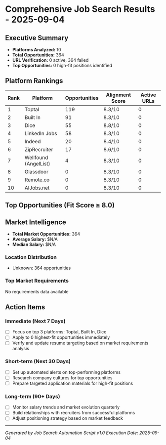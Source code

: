 # Comprehensive Job Search Results - 2025-09-04

## Executive Summary
- **Platforms Analyzed:** 10
- **Total Opportunities:** 364
- **URL Verification:** 0 active, 364 failed
- **Top Opportunities:** 0 high-fit positions identified

## Platform Rankings

| Rank | Platform | Opportunities | Alignment Score | Active URLs |
|------|----------|---------------|-----------------|-------------|
| 1 | Toptal | 119 | 8.3/10 | 0 |
| 2 | Built In | 91 | 8.3/10 | 0 |
| 3 | Dice | 55 | 8.8/10 | 0 |
| 4 | LinkedIn Jobs | 58 | 8.3/10 | 0 |
| 5 | Indeed | 20 | 8.4/10 | 0 |
| 6 | ZipRecruiter | 17 | 8.6/10 | 0 |
| 7 | Wellfound (AngelList) | 4 | 8.3/10 | 0 |
| 8 | Glassdoor | 0 | 8.3/10 | 0 |
| 9 | Remote.co | 0 | 8.3/10 | 0 |
| 10 | AIJobs.net | 0 | 8.3/10 | 0 |

## Top Opportunities (Fit Score ≥ 8.0)



## Market Intelligence
- **Total Market Opportunities:** 364
- **Average Salary:** $N/A
- **Median Salary:** $N/A

### Location Distribution
- Unknown: 364 opportunities

### Top Market Requirements
No requirements data available

## Action Items

### Immediate (Next 7 Days)
- [ ] Focus on top 3 platforms: Toptal, Built In, Dice
- [ ] Apply to 0 highest-fit opportunities immediately
- [ ] Verify and update resume targeting based on market requirements analysis

### Short-term (Next 30 Days)
- [ ] Set up automated alerts on top-performing platforms
- [ ] Research company cultures for top opportunities
- [ ] Prepare targeted application materials for high-fit positions

### Long-term (90+ Days)
- [ ] Monitor salary trends and market evolution quarterly
- [ ] Build relationships with recruiters from successful platforms
- [ ] Adjust positioning strategy based on market feedback

---
*Generated by Job Search Automation Script v1.0*
*Execution Date: 2025-09-04*
